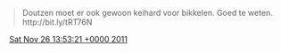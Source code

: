 > Doutzen moet er ook gewoon keihard voor bikkelen\. Goed te weten\. http://bit\.ly/tRT76N

<img src="../../media/tweet.ico" width="12" /> [Sat Nov 26 13:53:21 +0000 2011](https://twitter.com/DromerDenker/status/140427927274782720)